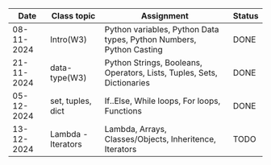 | Date       | Class topic   | Assignment                                                             | Status |
| ---------- | ------------- | ---------------------------------------------------------------------- | ------ |
| 08-11-2024 | Intro(W3)     | Python variables, Python Data types, Python Numbers, Python Casting    | DONE   |
| 21-11-2024 | data-type(W3) | Python Strings, Booleans, Operators, Lists, Tuples, Sets, Dictionaries | DONE   |
| 05-12-2024 | set, tuples, dict | If..Else, While loops, For loops, Functions                        | DONE   |
| 13-12-2024 | Lambda - Iterators| Lambda, Arrays, Classes/Objects, Inheritence, Iterators            | TODO   |